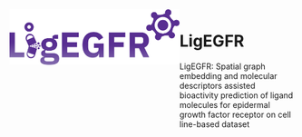 <img src="ligegfr_logo.png" align="left" width="300" style="margin-bottom:500px;">

# LigEGFR

LigEGFR: Spatial graph embedding and molecular descriptors assisted bioactivity prediction of ligand molecules for epidermal growth factor receptor on cell line-based dataset
